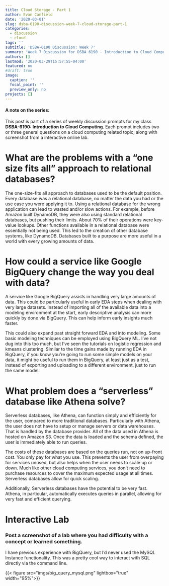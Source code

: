 ```yaml
---
title: Cloud Storage - Part 1
author: Evan Canfield
date: '2020-03-01'
slug: dsba-6190-discussion-week-7-cloud-storage-part-1
categories:
  - discussion
  - cloud
tags: ''
subtitle: 'DSBA-6190 Discussion: Week 7'
summary: 'Week 7 Discussion for DSBA 6190 - Introduction to Cloud Computing'
authors: []
lastmod: '2020-03-29T15:57:55-04:00'
featured: no
#draft: true
image:
  caption: ''
  focal_point: ''
  preview_only: no
projects: []
---
```

#### A note on the series:
This post is part of a series of weekly discussion prompts for my class **DSBA-6190: Introduction to Cloud Computing**. Each prompt includes two or three general questions on a cloud computing related topic, along with screenshot from a interactive online lab.

# What are the problems with a “one size fits all” approach to relational databases?
The one-size-fits all approach to databases used to be the default position. Every database was a relational database, no matter the data you had or the use case you were applying it to. Using a relational database for the wrong application can lead to wasted and/or slow actions. For example, before Amazon built DynamoDB, they were also using standard relational databases, but pushing their limits. About 70% of their operations were key-value lookups. Other functions available in a relational database were essentially not being used. This led to the creation of other database systems, like DynamoDB. Databases built to a purpose are more useful in a world with every growing amounts of data.

# How could a service like Google BigQuery change the way you deal with data?
A service like Google BigQuery assists in handling very large amounts of data. This could be particularly useful in early EDA steps when dealing with very large datasets. Instead of importing all of the available data into a modeling environment at the start, early descriptive analysis can more quickly by done via BigQuery. This can help inform early insights much faster.

This could also expand past straight forward EDA and into modeling. Some basic modeling techniques can be employed using BigQuery ML. I’ve not dug into this too much, but I’ve seen the tutorials on logistic regression and kmeans clustering. Similar to the time gains made by running EDA in BigQuery, if you know you’re going to run some simple models on your data, it might be useful to run them in BigQuery, at least just as a test, instead of exporting and uploading to a different environment, just to run the same model.


# What problem does a “serverless” database like Athena solve?
Serverless databases, like Athena, can function simply and efficiently for the user, compared to more traditional databases. Particularly with Athena, the user does not have to setup or manage servers or data warehouses. That is handled by the database provider. All of the data used in Athena is hosted on Amazon S3. Once the data is loaded and the schema defined, the user is immediately able to run queries.

The costs of these databases are based on the queries run, not on up-front cost. You only pay for what you use. This prevents the user from overpaying for services unused, but also helps when the user needs to scale up or down. Much like other cloud computing services, you don’t need to purchase resources to cover the maximum expected usage at all times. Serverless databases allow for quick scaling.

Additionally, Serverless databases have the potential to be very fast. Athena, in particular, automatically executes queries in parallel, allowing for very fast and efficient querying.


# Interactive Lab
### Post a screenshot of a lab where you had difficulty with a concept or learned something.
I have previous experience with BigQuery, but I’d never used the MySQL Instance functionality. This was a pretty cool way to interact with SQL directly via the command line.

{{< figure src="imgs/big_query_mysql.png" lightbox="true" width="95%">}}


